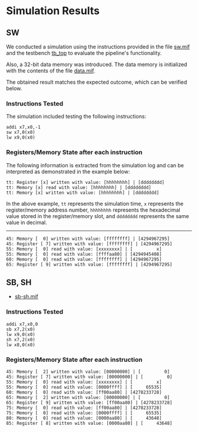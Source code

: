 # Simulation Results

## SW

We conducted a simulation using the instructions provided in the file [sw.mif](sw.mif) and the testbench [tb_top](/verif/tb_top.sv) to evaluate the pipeline's functionality.

Also, a 32-bit data memory was introduced. The data memory is initialized with the contents of the file [data.mif](data.mif).

The obtained result matches the expected outcome, which can be verified below. 

### Instructions Tested

The simulation included testing the following instructions:

```assembly
addi x7,x0,-1
sw x7,0(x0)
lw x9,0(x0)
```

### Registers/Memory State after each instruction

The following information is extracted from the simulation log and can be interpreted as demonstrated in the example below:

```shell
tt: Register [x] written with value: [hhhhhhhh] | [dddddddd]
tt: Memory [x] read with value: [hhhhhhhh] | [dddddddd]
tt: Memory [x] written with value: [hhhhhhhh] | [dddddddd]
```

In the above example, `tt` represents the simulation time, `x` represents the register/memory address number, `hhhhhhhh` represents the hexadecimal value stored in the register/memory slot, and `dddddddd` represents the same value in decimal.

---

```shell
45: Memory [  0] written with value: [ffffffff] | [4294967295]
45: Register [ 7] written with value: [ffffffff] | [4294967295]
55: Memory [  0] read with value: [xxxxxxxx] | [         x]
55: Memory [  0] read with value: [ffffaa80] | [4294945408]
60: Memory [  0] read with value: [ffffffff] | [4294967295]
65: Register [ 9] written with value: [ffffffff] | [4294967295]
```

## SB, SH

- [sb-sh.mif](sb-sh.mif)

### Instructions Tested

```assembly
addi x7,x0,0
sb x7,2(x0)
lw x9,0(x0)
sh x7,2(x0)
lw x8,0(x0)
```

### Registers/Memory State after each instruction

```shell
45: Memory [  2] written with value: [00000000] | [         0]
45: Register [ 7] written with value: [00000000] | [         0]
55: Memory [  0] read with value: [xxxxxxxx] | [         x]
55: Memory [  0] read with value: [0000ffff] | [     65535]
60: Memory [  0] read with value: [ff00aa80] | [4278233728]
65: Memory [  2] written with value: [00000000] | [         0]
65: Register [ 9] written with value: [ff00aa80] | [4278233728]
75: Memory [  0] read with value: [ff00aa80] | [4278233728]
75: Memory [  0] read with value: [0000ffff] | [     65535]
80: Memory [  0] read with value: [0000aa80] | [     43648]
85: Register [ 8] written with value: [0000aa80] | [     43648]
```

